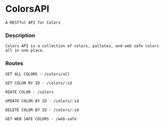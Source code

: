 # ColorsAPI

    A RESTful API for Colors

### Description
    Colors API is a collection of colors, palletes, and web safe colors all in one place.

### Routes

    GET ALL COLORS - /colors/all

    GET COLOR BY ID - /colors/:id

    REATE COLOR - /colors

    UPDATE COLOR BY ID - /colors/:id

    DELETE COLOR BY ID - /colors/:id

    GET WEB SAFE COLORS - /web-safe